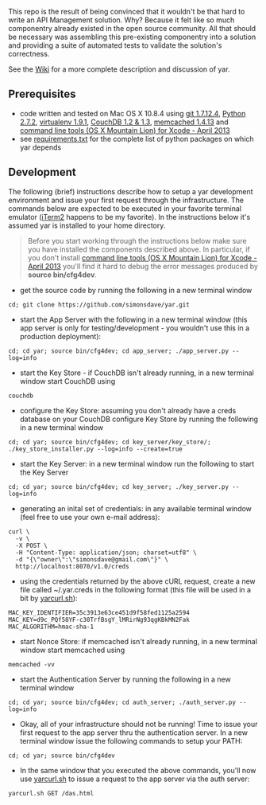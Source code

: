 This repo is the result of being convinced that it wouldn't be that
hard to write an API Management solution. Why? Because it felt like so much
componentry already existed in the open source community. All that should be necessary
was assembling this pre-existing componentry into a solution and
providing a suite of automated tests to validate the solution's correctness. 

See the [Wiki](https://github.com/simonsdave/yar/wiki) for a more complete description and discussion of yar.

Prerequisites 
-------------
* code written and tested on Mac OS X 10.8.4 using
[git 1.7.12.4](http://git-scm.com/),
[Python 2.7.2](http://www.python.org/),
[virtualenv 1.9.1](https://pypi.python.org/pypi/virtualenv),
[CouchDB 1.2 & 1.3](http://couchdb.apache.org/),
[memcached 1.4.13](http://memcached.org/)
and
[command line tools (OS X Mountain Lion) for Xcode - April 2013](https://developer.apple.com/downloads/index.action)
* see
[requirements.txt](https://github.com/simonsdave/yar/blob/master/requirements.txt "requirements.txt")
for the complete list of python packages on which yar depends

Development
-----------
The following (brief) instructions describe how to setup a yar development environment and
issue your first request through the infrastructure.
The commands below are expected to be executed in your
favorite terminal emulator ([iTerm2](http://www.iterm2.com/) happens to be my favorite).
In the instructions below it's assumed yar is installed to your home directory.

> Before you start working through the instructions below make sure you
> have installed the components described above. In particular, if you don't install
> [command line tools (OS X Mountain Lion) for Xcode - April 2013](https://developer.apple.com/downloads/index.action)
> you'll find it hard to debug the error messages produced by **source bin/cfg4dev**. 

* get the source code by running the following in a new terminal window

~~~~~
cd; git clone https://github.com/simonsdave/yar.git
~~~~~

* start the App Server with the following in a new terminal window
(this app server is only for testing/development - you wouldn't use this in a production deployment):

~~~~~
cd; cd yar; source bin/cfg4dev; cd app_server; ./app_server.py --log=info
~~~~~

* start the Key Store - if CouchDB isn't already running, in a new terminal window start CouchDB using

~~~~~
couchdb
~~~~~

* configure the Key Store: assuming you don't already have a creds database on your CouchDB configure Key Store
by running the following in a new terminal window

~~~~~
cd; cd yar; source bin/cfg4dev; cd key_server/key_store/; ./key_store_installer.py --log=info --create=true
~~~~~

* start the Key Server: in a new terminal window run the following to start the Key Server

~~~~~
cd; cd yar; source bin/cfg4dev; cd key_server; ./key_server.py --log=info
~~~~~

* generating an inital set of credentials: in any available terminal window (feel free to use your own e-mail address):

~~~~~
curl \
  -v \
  -X POST \
  -H "Content-Type: application/json; charset=utf8" \
  -d "{\"owner\":\"simonsdave@gmail.com\"}" \
  http://localhost:8070/v1.0/creds
~~~~~

* using the credentials returned by the above cURL request, create a new file called ~/.yar.creds
in the following format (this file will be used in a bit by
[yarcurl.sh](https://github.com/simonsdave/yar/wiki/Utilities#yarcurlsh)):

~~~~~
MAC_KEY_IDENTIFIER=35c3913e63ce451d9f58fed1125a2594
MAC_KEY=d9c_PQf58YF-c30TrfBsgY_lMRirNg93qgKBkMN2Fak
MAC_ALGORITHM=hmac-sha-1
~~~~~

* start Nonce Store: if memcached isn't already running, in a new terminal window start memcached using

~~~~~
memcached -vv
~~~~~

* start the Authentication Server by running the following in a new terminal window

~~~~~
cd; cd yar; source bin/cfg4dev; cd auth_server; ./auth_server.py --log=info
~~~~~

* Okay, all of your infrastructure should not be running!
Time to issue your first request to the app server thru the authentication server.
In a new terminal window issue the following commands to setup your PATH:

~~~~~
cd; cd yar; source bin/cfg4dev
~~~~~

* In the same window that you executed the above commands, you'll now use
[yarcurl.sh](https://github.com/simonsdave/yar/wiki/Utilities#yarcurlsh) 
to issue a request to the app server via the auth server:

~~~~~
yarcurl.sh GET /das.html
~~~~~

